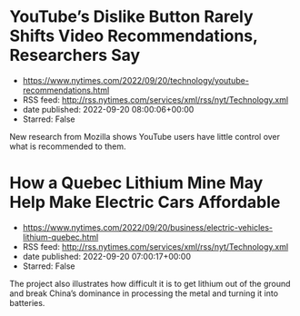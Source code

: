 # YouTube’s Dislike Button Rarely Shifts Video Recommendations, Researchers Say
 - https://www.nytimes.com/2022/09/20/technology/youtube-recommendations.html
 - RSS feed: http://rss.nytimes.com/services/xml/rss/nyt/Technology.xml
 - date published: 2022-09-20 08:00:06+00:00
 - Starred: False

New research from Mozilla shows YouTube users have little control over what is recommended to them.

# How a Quebec Lithium Mine May Help Make Electric Cars Affordable
 - https://www.nytimes.com/2022/09/20/business/electric-vehicles-lithium-quebec.html
 - RSS feed: http://rss.nytimes.com/services/xml/rss/nyt/Technology.xml
 - date published: 2022-09-20 07:00:17+00:00
 - Starred: False

The project also illustrates how difficult it is to get lithium out of the ground and break China’s dominance in processing the metal and turning it into batteries.
